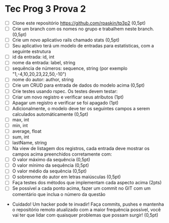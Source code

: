 Tec Prog 3 Prova 2
==================

- [ ] Clone este repositório https://github.com/rpaskin/tp3p2 (0,5pt)
- [ ] Crie um branch com os nomes no grupo e trabalhem neste branch. (0,5pt)
- [ ] Crie um novo aplicativo rails chamado stats (0,5pt)
- [ ] Seu aplicativo terá um modelo de entradas para estatísticas, com a seguinte estrutura
 - [ ] id da entrada: id, int
 - [ ] nome da entrada: label, string
 - [ ] sequência de números: sequence, string (por exemplo "1,-4,10,20,23,22,50,-10")
 - [ ] nome do autor: author, string
- [ ] Crie um CRUD para entrada de dados do modelo acima (0,5pt)
- [ ] Crie testes usando rspec. Os testes devem testar:
- [ ] Criar um novo registro e verificar seus atributos (1pt)
- [ ] Apagar um registro e verificar se foi apagado (1pt)
- [ ] Adicionalmente, o modelo deve ter os seguintes campos a serem calculados automáticamente (0,5pt)
 - [ ] max, int
 - [ ] min, int
 - [ ] average, float
 - [ ] sum, int
 - [ ] lastName, string
- [ ] Na view de listagem dos registros, cada entrada deve mostrar os campos acima preenchidos corretamente com:
 - [ ] O valor máximo da sequência (0,5pt)
 - [ ] O valor mínimo da sequência (0,5pt)
 - [ ] O valor médio da sequência (0,5pt)
 - [ ] O sobrenome do autor em letras maiúsculas (0,5pt)
- [ ] Faça testes dos métodos que implementam cada aspecto acima (2pts)
- [ ] Se possível a cada ponto acima, fazer um commit no GIT com um comentário que inclua o número da questão
* Cuidado! Um hacker pode te invadir! Faça commits, pushes e mantenha o repositório remoto atualizado com a maior frequência possível, você vai ter que lidar com quaisquer problemas que possam surgir! (0,5pt)

